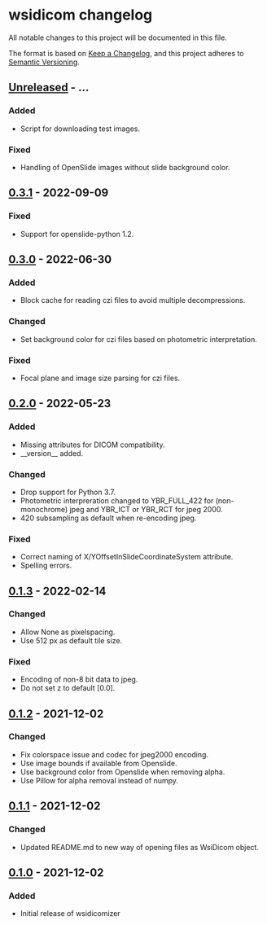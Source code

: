 # wsidicom changelog

All notable changes to this project will be documented in this file.

The format is based on [Keep a Changelog](https://keepachangelog.com/en/1.0.0/),
and this project adheres to [Semantic Versioning](https://semver.org/spec/v2.0.0.html).

## [Unreleased] - ...
### Added
- Script for downloading test images.

### Fixed
- Handling of OpenSlide images without slide background color.

## [0.3.1] - 2022-09-09
### Fixed
- Support for openslide-python 1.2.

## [0.3.0] - 2022-06-30
### Added
- Block cache for reading czi files to avoid multiple decompressions.

### Changed
- Set background color for czi files based on photometric interpretation.

### Fixed
- Focal plane and image size parsing for czi files.

## [0.2.0] - 2022-05-23
### Added
- Missing attributes for DICOM compatibility.
- \_\_version__ added.

### Changed
- Drop support for Python 3.7.
- Photometric interpreration changed to YBR_FULL_422 for (non-monochrome) jpeg and YBR_ICT or YBR_RCT for jpeg 2000.
- 420 subsampling as default when re-encoding jpeg.

### Fixed
- Correct naming of X/YOffsetInSlideCoordinateSystem attribute.
- Spelling errors.

## [0.1.3] - 2022-02-14
### Changed
- Allow None as pixelspacing.
- Use 512 px as default tile size.

### Fixed
- Encoding of non-8 bit data to jpeg.
- Do not set z to default [0.0].

## [0.1.2] - 2021-12-02
### Changed
- Fix colorspace issue and codec for jpeg2000 encoding.
- Use image bounds if available from Openslide.
- Use background color from Openslide when removing alpha.
- Use Pillow for alpha removal instead of numpy.

## [0.1.1] - 2021-12-02
### Changed
- Updated README.md to new way of opening files as WsiDicom object.


## [0.1.0] - 2021-12-02
### Added
- Initial release of wsidicomizer


[Unreleased]: https://github.com/imi-bigpicture/wsidicomizer/compare/0.3.1..HEAD
[0.3.1]: https://github.com/imi-bigpicture/wsidicomizer/compare/0.3.0..0.4.1
[0.3.0]: https://github.com/imi-bigpicture/wsidicomizer/compare/0.2.0..0.3.0
[0.2.0]: https://github.com/imi-bigpicture/wsidicomizer/compare/0.1.3..0.2.0
[0.1.3]: https://github.com/imi-bigpicture/wsidicomizer/compare/0.1.2..0.1.3
[0.1.2]: https://github.com/imi-bigpicture/wsidicomizer/compare/0.1.1..0.1.2
[0.1.1]: https://github.com/imi-bigpicture/wsidicomizer/compare/0.1.0..0.1.1
[0.1.0]: https://github.com/imi-bigpicture/wsidicomizer/tree/v0.1.0
